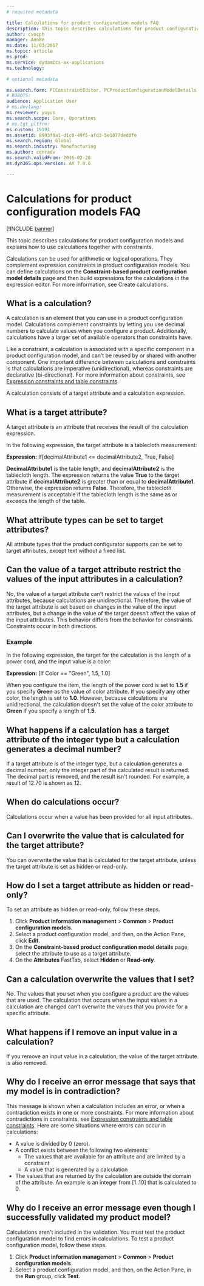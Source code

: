 ```yaml
---
# required metadata

title: Calculations for product configuration models FAQ
description: This topic describes calculations for product configuration models and explains how to use calculations together with constraints.
author: cvocph
manager: AnnBe
ms.date: 11/03/2017
ms.topic: article
ms.prod: 
ms.service: dynamics-ax-applications
ms.technology: 

# optional metadata

ms.search.form: PCConstraintEditor, PCProductConfigurationModelDetails, PCRuntimeConfigurator
# ROBOTS: 
audience: Application User
# ms.devlang: 
ms.reviewer: yuyus
ms.search.scope: Core, Operations
# ms.tgt_pltfrm: 
ms.custom: 19191
ms.assetid: 8993f9a1-d1c0-49f5-afd3-5e1077ded0fe
ms.search.region: Global
ms.search.industry: Manufacturing
ms.author: conradv
ms.search.validFrom: 2016-02-28
ms.dyn365.ops.version: AX 7.0.0

---
```


# Calculations for product configuration models FAQ

[!INCLUDE [banner](../includes/banner.md)]

This topic describes calculations for product configuration models and explains how to use calculations together with constraints.

Calculations can be used for arithmetic or logical operations. They complement expression constraints in product configuration models. You can define calculations on the **Constraint-based product configuration model details** page and then build expressions for the calculations in the expression editor. For more information, see Create calculations.

## What is a calculation?
A calculation is an element that you can use in a product configuration model. Calculations complement constraints by letting you use decimal numbers to calculate values when you configure a product. Additionally, calculations have a larger set of available operators than constraints have.  

Like a constraint, a calculation is associated with a specific component in a product configuration model, and can’t be reused by or shared with another component. One important difference between calculations and constraints is that calculations are imperative (unidirectional), whereas constraints are declarative (bi-directional). For more information about constraints, see [Expression constraints and table constraints](expression-constraints-table-constraints-product-configuration-models.md).  

A calculation consists of a target attribute and a calculation expression.

## What is a target attribute?
A target attribute is an attribute that receives the result of the calculation expression.  

In the following expression, the target attribute is a tablecloth measurement:  

**Expression:** If\[decimalAttribute1 &lt;= decimalAttribute2, True, False\]  

**DecimalAttribute1** is the table length, and **decimalAttribute2** is the tablecloth length. The expression returns the value **True** to the target attribute if **decimalAttribute2** is greater than or equal to **decimalAttribute1**. Otherwise, the expression returns **False**. Therefore, the tablecloth measurement is acceptable if the tablecloth length is the same as or exceeds the length of the table.

## What attribute types can be set to target attributes?
All attribute types that the product configurator supports can be set to target attributes, except text without a fixed list.

## Can the value of a target attribute restrict the values of the input attributes in a calculation?
No, the value of a target attribute can’t restrict the values of the input attributes, because calculations are unidirectional. Therefore, the value of the target attribute is set based on changes in the value of the input attributes, but a change in the value of the target doesn’t affect the value of the input attributes. This behavior differs from the behavior for constraints. Constraints occur in both directions.

### Example

In the following expression, the target for the calculation is the length of a power cord, and the input value is a color:  

**Expression:** \[If Color == "Green", 1.5, 1.0\]  

When you configure the item, the length of the power cord is set to **1.5** if you specify **Green** as the value of color attribute. If you specify any other color, the length is set to **1.0**. However, because calculations are unidirectional, the calculation doesn't set the value of the color attribute to **Green** if you specify a length of **1.5**.

## What happens if a calculation has a target attribute of the integer type but a calculation generates a decimal number?
If a target attribute is of the integer type, but a calculation generates a decimal number, only the integer part of the calculated result is returned. The decimal part is removed, and the result isn't rounded. For example, a result of 12.70 is shown as 12.

## When do calculations occur?
Calculations occur when a value has been provided for all input attributes.

## Can I overwrite the value that is calculated for the target attribute?
You can overwrite the value that is calculated for the target attribute, unless the target attribute is set as hidden or read-only.

## How do I set a target attribute as hidden or read-only?
To set an attribute as hidden or read-only, follow these steps.

1.  Click **Product information management** &gt; **Common** &gt; **Product configuration models**.
2.  Select a product configuration model, and then, on the Action Pane, click **Edit**.
3.  On the **Constraint-based product configuration model details** page, select the attribute to use as a target attribute.
4.  On the **Attributes** FastTab, select **Hidden** or **Read-only**.

## Can a calculation overwrite the values that I set?
No. The values that you set when you configure a product are the values that are used. The calculation that occurs when the input values in a calculation are changed can’t overwrite the values that you provide for a specific attribute.

## What happens if I remove an input value in a calculation?
If you remove an input value in a calculation, the value of the target attribute is also removed.

## Why do I receive an error message that says that my model is in contradiction?
This message is shown when a calculation includes an error, or when a contradiction exists in one or more constraints. For more information about contradictions in constraints, see [Expression constraints and table constraints](expression-constraints-table-constraints-product-configuration-models.md). Here are some situations where errors can occur in calculations:

-   A value is divided by 0 (zero).
-   A conflict exists between the following two elements:
    -   The values that are available for an attribute and are limited by a constraint
    -   A value that is generated by a calculation
-   The values that are returned by the calculation are outside the domain of the attribute. An example is an integer from \[1..10\] that is calculated to 0.

## Why do I receive an error message even though I successfully validated my product model?
Calculations aren't included in the validation. You must test the product configuration model to find errors in calculations. To test a product configuration model, follow these steps.

1.  Click **Product information management** &gt; **Common** &gt; **Product configuration models**.
2.  Select a product configuration model, and then, on the Action Pane, in the **Run** group, click **Test**.




